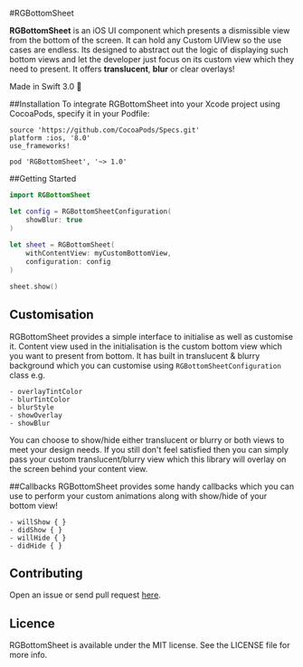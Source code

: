 #RGBottomSheet

**RGBottomSheet** is an iOS UI component which presents a dismissible view from the bottom of the screen. It can hold any Custom UIView so the use cases are endless. Its designed to abstract out the logic of displaying such bottom views and let the developer just focus on its custom view which they need to present. It offers **translucent**, **blur** or clear overlays!

Made in Swift 3.0 🚀

##Installation
To integrate RGBottomSheet into your Xcode project using CocoaPods, specify it in your Podfile:

```
source 'https://github.com/CocoaPods/Specs.git'
platform :ios, '8.0'
use_frameworks!

pod 'RGBottomSheet', '~> 1.0'
```

##Getting Started


```swift
import RGBottomSheet

let config = RGBottomSheetConfiguration(
	showBlur: true
)
	
let sheet = RGBottomSheet(
	withContentView: myCustomBottomView,
	configuration: config
)

sheet.show()
```

## Customisation
RGBottomSheet provides a simple interface to initialise as well as customise it. Content view used in the initialisation is the custom bottom view which you want to present from bottom. It has built in translucent & blurry background which you can customise using `RGBottomSheetConfiguration` class e.g.
	
	- overlayTintColor
	- blurTintColor
	- blurStyle
	- showOverlay
	- showBlur

You can choose to show/hide either translucent or blurry or both views to meet your design needs. If you still don't feel satisfied then you can simply pass your custom translucent/blurry view which this library will overlay on the screen behind your content view. 


##Callbacks
RGBottomSheet provides some handy callbacks which you can use to perform your custom animations along with show/hide of your bottom view!

	- willShow { }
	- didShow { }
	- willHide { }
	- didHide { }


## Contributing

Open an issue or send pull request [here](https://github.com/riteshhgupta/RGBottomSheet/issues/new).

## Licence

RGBottomSheet is available under the MIT license. See the LICENSE file for more info.